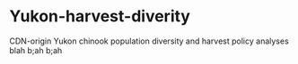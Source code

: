 # Yukon-harvest-diverity
CDN-origin Yukon chinook population diversity and harvest policy analyses
 blah b;ah b;ah 
